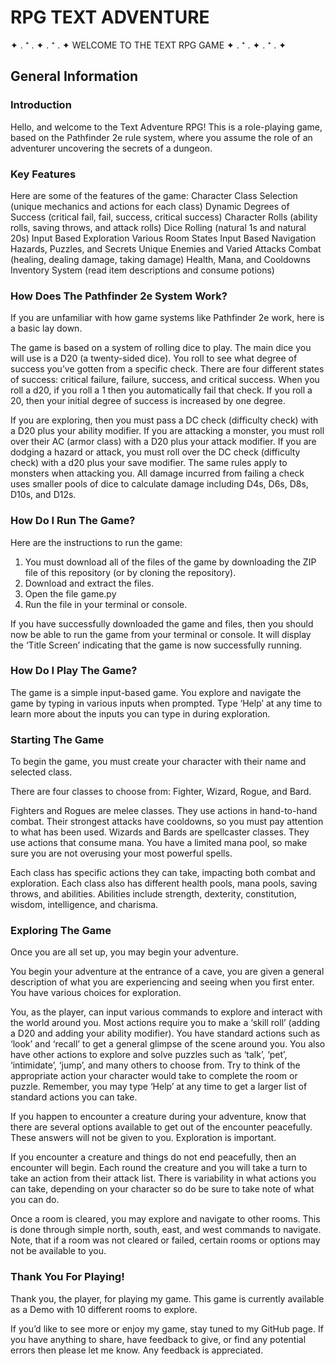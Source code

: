 # RPG TEXT ADVENTURE

✦ . ⁺ . ✦ . ⁺ . ✦
WELCOME TO THE TEXT RPG GAME
✦ . ⁺ . ✦ . ⁺ . ✦

## General Information

### Introduction

Hello, and welcome to the Text Adventure RPG! This is a role-playing game, based on the Pathfinder 2e rule system, where you assume the role of an adventurer uncovering the secrets of a dungeon.

### Key Features

Here are some of the features of the game:
Character Class Selection (unique mechanics and actions for each class)
Dynamic Degrees of Success (critical fail, fail, success, critical success)
Character Rolls (ability rolls, saving throws, and attack rolls)
Dice Rolling (natural 1s and natural 20s)
Input Based Exploration
Various Room States
Input Based Navigation
Hazards, Puzzles, and Secrets
Unique Enemies and Varied Attacks
Combat (healing, dealing damage, taking damage)
Health, Mana, and Cooldowns
Inventory System (read item descriptions and consume potions)

### How Does The Pathfinder 2e System Work?

If you are unfamiliar with how game systems like Pathfinder 2e work, here is a basic lay down.

The game is based on a system of rolling dice to play. The main dice you will use is a D20 (a twenty-sided dice). You roll to see what degree of success you’ve gotten from a specific check. There are four different states of success: critical failure, failure, success, and critical success. When you roll a d20, if you roll a 1 then you automatically fail that check. If you roll a 20, then your initial degree of success is increased by one degree.

If you are exploring, then you must pass a DC check (difficulty check) with a D20 plus your ability modifier. If you are attacking a monster, you must roll over their AC (armor class) with a D20 plus your attack modifier. If you are dodging a hazard or attack, you must roll over the DC check (difficulty check) with a d20 plus your save modifier. The same rules apply to monsters when attacking you. All damage incurred from failing a check uses smaller pools of dice to calculate damage including D4s, D6s, D8s, D10s, and D12s.

### How Do I Run The Game?

Here are the instructions to run the game:

1. You must download all of the files of the game by downloading the ZIP file of this repository (or by cloning the repository).
2. Download and extract the files.
3. Open the file game.py
4. Run the file in your terminal or console.

If you have successfully downloaded the game and files, then you should now be able to run the game from your terminal or console. It will display the ‘Title Screen’ indicating that the game is now successfully running.

### How Do I Play The Game?

The game is a simple input-based game. You explore and navigate the game by typing in various inputs when prompted. Type ‘Help’ at any time to learn more about the inputs you can type in during exploration.

### Starting The Game

To begin the game, you must create your character with their name and selected class.

There are four classes to choose from: Fighter, Wizard, Rogue, and Bard.

Fighters and Rogues are melee classes. They use actions in hand-to-hand combat. Their strongest attacks have cooldowns, so you must pay attention to what has been used. Wizards and Bards are spellcaster classes. They use actions that consume mana. You have a limited mana pool, so make sure you are not overusing your most powerful spells.

Each class has specific actions they can take, impacting both combat and exploration. Each class also has different health pools, mana pools, saving throws, and abilities. Abilities include strength, dexterity, constitution, wisdom, intelligence, and charisma.

### Exploring The Game

Once you are all set up, you may begin your adventure.

You begin your adventure at the entrance of a cave, you are given a general description of what you are experiencing and seeing when you first enter. You have various choices for exploration.

You, as the player, can input various commands to explore and interact with the world around you. Most actions require you to make a ‘skill roll’ (adding a D20 and adding your ability modifier). You have standard actions such as ‘look’ and ‘recall’ to get a general glimpse of the scene around you. You also have other actions to explore and solve puzzles such as ‘talk’, ‘pet’, ‘intimidate’, ‘jump’, and many others to choose from. Try to think of the appropriate action your character would take to complete the room or puzzle. Remember, you may type ‘Help’ at any time to get a larger list of standard actions you can take.

If you happen to encounter a creature during your adventure, know that there are several options available to get out of the encounter peacefully. These answers will not be given to you. Exploration is important.

If you encounter a creature and things do not end peacefully, then an encounter will begin. Each round the creature and you will take a turn to take an action from their attack list. There is variability in what actions you can take, depending on your character so do be sure to take note of what you can do.

Once a room is cleared, you may explore and navigate to other rooms. This is done through simple north, south, east, and west commands to navigate. Note, that if a room was not cleared or failed, certain rooms or options may not be available to you.

### Thank You For Playing!

Thank you, the player, for playing my game. This game is currently available as a Demo with 10 different rooms to explore.

If you’d like to see more or enjoy my game, stay tuned to my GitHub page. If you have anything to share, have feedback to give, or find any potential errors then please let me know. Any feedback is appreciated.
